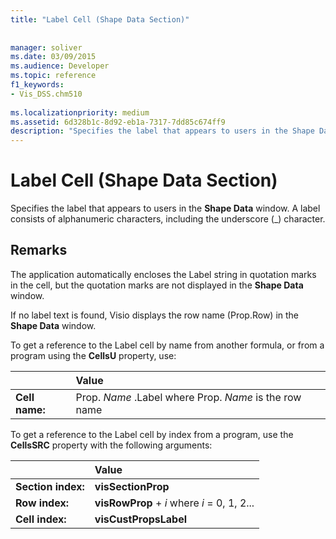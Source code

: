 ```yaml
---
title: "Label Cell (Shape Data Section)"
 
 
manager: soliver
ms.date: 03/09/2015
ms.audience: Developer
ms.topic: reference
f1_keywords:
- Vis_DSS.chm510
 
ms.localizationpriority: medium
ms.assetid: 6d328b1c-8d92-eb1a-7317-7dd85c674ff9
description: "Specifies the label that appears to users in the Shape Data window. A label consists of alphanumeric characters, including the underscore (_) character."
---
```


# Label Cell (Shape Data Section)

Specifies the label that appears to users in the **Shape Data** window. A label consists of alphanumeric characters, including the underscore (_) character. 
  
## Remarks

The application automatically encloses the Label string in quotation marks in the cell, but the quotation marks are not displayed in the **Shape Data** window. 
  
If no label text is found, Visio displays the row name (Prop.Row) in the **Shape Data** window. 
  
To get a reference to the Label cell by name from another formula, or from a program using the **CellsU** property, use: 
  
||Value |
|:-----|:-----|
|**Cell name:**  <br/> |Prop. *Name*  .Label where Prop.  *Name*  is the row name  <br/> |
   
To get a reference to the Label cell by index from a program, use the **CellsSRC** property with the following arguments: 
  
||Value |
|:-----|:-----|
|**Section index:**  <br/> |**visSectionProp** <br/> |
|**Row index:**  <br/> |**visRowProp** +  *i*  where  *i*  = 0, 1, 2... |
|**Cell index:**  <br/> |**visCustPropsLabel** <br/> |
   

